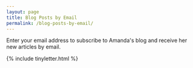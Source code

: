 ```yaml
---
layout: page
title: Blog Posts by Email
permalink: /blog-posts-by-email/
---
```


Enter your email address to subscribe to Amanda's blog and receive her new articles by email.

{% include tinyletter.html %}